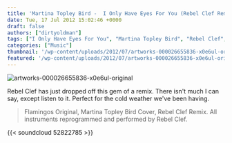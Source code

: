 ```yaml
---
title: 'Martina Topley Bird -  I Only Have Eyes For You (Rebel Clef Remix)'
date: Tue, 17 Jul 2012 15:02:46 +0000
draft: false
authors: ["dirtyoldman"]
tags: ["I Only Have Eyes For You", "Martina Topley Bird", "Rebel Clef", "remix", "The Flamingos"]
categories: ["Music"]
thumbnail: '/wp-content/uploads/2012/07/artworks-000026655836-x0e6ul-original-150x150.jpg'
featured: '/wp-content/uploads/2012/07/artworks-000026655836-x0e6ul-original-304x190.jpg'
---
```


![](/wp-content/uploads/2012/07/artworks-000026655836-x0e6ul-original-e1342436836416.jpg "artworks-000026655836-x0e6ul-original")

Rebel Clef has just dropped off this gem of a remix. There isn't much I can say, except listen to it. Perfect for the cold weather we've been having.

> Flamingos Original, Martina Topley Bird Cover, Rebel Clef Remix. All instruments reprogrammed and performed by Rebel Clef.

{{< soundcloud 52822785 >}}
